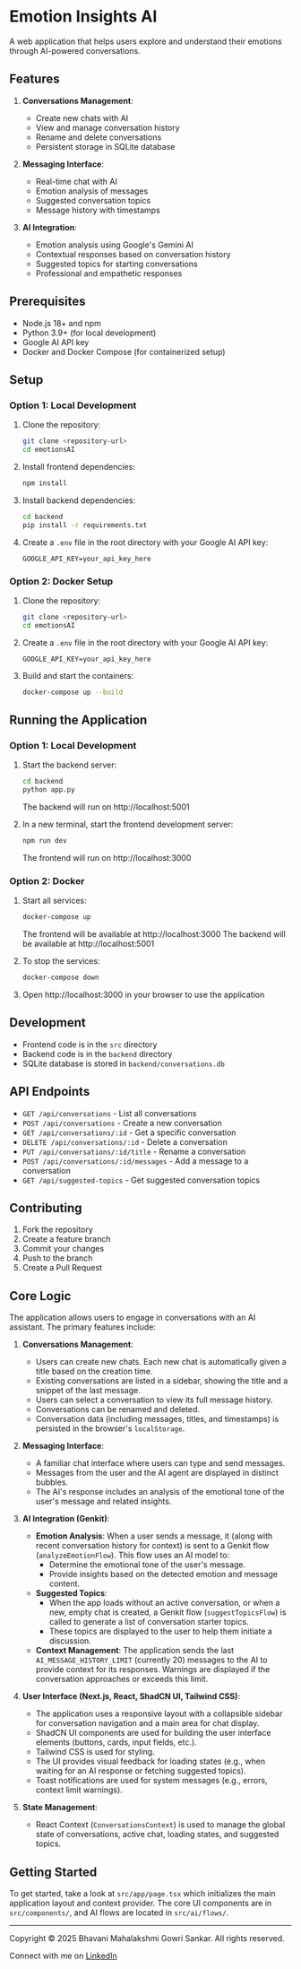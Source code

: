 # Emotion Insights AI

A web application that helps users explore and understand their emotions through AI-powered conversations.

## Features

1. **Conversations Management**:
   * Create new chats with AI
   * View and manage conversation history
   * Rename and delete conversations
   * Persistent storage in SQLite database

2. **Messaging Interface**:
   * Real-time chat with AI
   * Emotion analysis of messages
   * Suggested conversation topics
   * Message history with timestamps

3. **AI Integration**:
   * Emotion analysis using Google's Gemini AI
   * Contextual responses based on conversation history
   * Suggested topics for starting conversations
   * Professional and empathetic responses

## Prerequisites

- Node.js 18+ and npm
- Python 3.9+ (for local development)
- Google AI API key
- Docker and Docker Compose (for containerized setup)

## Setup

### Option 1: Local Development

1. Clone the repository:
   ```bash
   git clone <repository-url>
   cd emotionsAI
   ```

2. Install frontend dependencies:
   ```bash
   npm install
   ```

3. Install backend dependencies:
   ```bash
   cd backend
   pip install -r requirements.txt
   ```

4. Create a `.env` file in the root directory with your Google AI API key:
   ```
   GOOGLE_API_KEY=your_api_key_here
   ```

### Option 2: Docker Setup

1. Clone the repository:
   ```bash
   git clone <repository-url>
   cd emotionsAI
   ```

2. Create a `.env` file in the root directory with your Google AI API key:
   ```
   GOOGLE_API_KEY=your_api_key_here
   ```

3. Build and start the containers:
   ```bash
   docker-compose up --build
   ```

## Running the Application

### Option 1: Local Development

1. Start the backend server:
   ```bash
   cd backend
   python app.py
   ```
   The backend will run on http://localhost:5001

2. In a new terminal, start the frontend development server:
   ```bash
   npm run dev
   ```
   The frontend will run on http://localhost:3000

### Option 2: Docker

1. Start all services:
   ```bash
   docker-compose up
   ```
   The frontend will be available at http://localhost:3000
   The backend will be available at http://localhost:5001

2. To stop the services:
   ```bash
   docker-compose down
   ```

3. Open http://localhost:3000 in your browser to use the application

## Development

- Frontend code is in the `src` directory
- Backend code is in the `backend` directory
- SQLite database is stored in `backend/conversations.db`

## API Endpoints

- `GET /api/conversations` - List all conversations
- `POST /api/conversations` - Create a new conversation
- `GET /api/conversations/:id` - Get a specific conversation
- `DELETE /api/conversations/:id` - Delete a conversation
- `PUT /api/conversations/:id/title` - Rename a conversation
- `POST /api/conversations/:id/messages` - Add a message to a conversation
- `GET /api/suggested-topics` - Get suggested conversation topics

## Contributing

1. Fork the repository
2. Create a feature branch
3. Commit your changes
4. Push to the branch
5. Create a Pull Request

## Core Logic

The application allows users to engage in conversations with an AI assistant. The primary features include:

1.  **Conversations Management**:
    *   Users can create new chats. Each new chat is automatically given a title based on the creation time.
    *   Existing conversations are listed in a sidebar, showing the title and a snippet of the last message.
    *   Users can select a conversation to view its full message history.
    *   Conversations can be renamed and deleted.
    *   Conversation data (including messages, titles, and timestamps) is persisted in the browser's `localStorage`.

2.  **Messaging Interface**:
    *   A familiar chat interface where users can type and send messages.
    *   Messages from the user and the AI agent are displayed in distinct bubbles.
    *   The AI's response includes an analysis of the emotional tone of the user's message and related insights.

3.  **AI Integration (Genkit)**:
    *   **Emotion Analysis**: When a user sends a message, it (along with recent conversation history for context) is sent to a Genkit flow (`analyzeEmotionFlow`). This flow uses an AI model to:
        *   Determine the emotional tone of the user's message.
        *   Provide insights based on the detected emotion and message content.
    *   **Suggested Topics**:
        *   When the app loads without an active conversation, or when a new, empty chat is created, a Genkit flow (`suggestTopicsFlow`) is called to generate a list of conversation starter topics.
        *   These topics are displayed to the user to help them initiate a discussion.
    *   **Context Management**: The application sends the last `AI_MESSAGE_HISTORY_LIMIT` (currently 20) messages to the AI to provide context for its responses. Warnings are displayed if the conversation approaches or exceeds this limit.

4.  **User Interface (Next.js, React, ShadCN UI, Tailwind CSS)**:
    *   The application uses a responsive layout with a collapsible sidebar for conversation navigation and a main area for chat display.
    *   ShadCN UI components are used for building the user interface elements (buttons, cards, input fields, etc.).
    *   Tailwind CSS is used for styling.
    *   The UI provides visual feedback for loading states (e.g., when waiting for an AI response or fetching suggested topics).
    *   Toast notifications are used for system messages (e.g., errors, context limit warnings).

5.  **State Management**:
    *   React Context (`ConversationsContext`) is used to manage the global state of conversations, active chat, loading states, and suggested topics.

## Getting Started

To get started, take a look at `src/app/page.tsx` which initializes the main application layout and context provider. The core UI components are in `src/components/`, and AI flows are located in `src/ai/flows/`.

---

Copyright © 2025 Bhavani Mahalakshmi Gowri Sankar. All rights reserved.

Connect with me on [LinkedIn](https://www.linkedin.com/in/bhavani-mahalakshmi-gowri-sankar-6b6a54119/)
